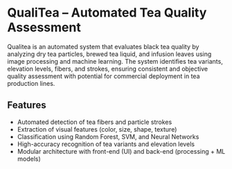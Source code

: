 # QualiTea – Automated Tea Quality Assessment
Qualitea is an automated system that evaluates black tea quality by analyzing dry tea particles, brewed tea liquid, and infusion leaves using image processing and machine learning.
The system identifies tea variants, elevation levels, fibers, and strokes, ensuring consistent and objective quality assessment with potential for commercial deployment in tea production lines.

## Features
- Automated detection of tea fibers and particle strokes  
- Extraction of visual features (color, size, shape, texture)  
- Classification using Random Forest, SVM, and Neural Networks  
- High-accuracy recognition of tea variants and elevation levels  
- Modular architecture with front-end (UI) and back-end (processing + ML models) 
